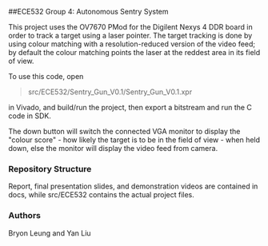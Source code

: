 ##ECE532 Group 4: Autonomous Sentry System

This project uses the OV7670 PMod for the Digilent Nexys 4 DDR board in order to track a target using a laser pointer. The target tracking is done by using colour matching with a resolution-reduced version of the video feed; by default the colour matching points the laser at the reddest area in its field of view.

To use this code, open 
> src/ECE532/Sentry_Gun_V0.1/Sentry_Gun_V0.1.xpr 

in Vivado, and build/run the project, then export a bitstream and run the C code in SDK.

The down button will switch the connected VGA monitor to display the "colour score" - how likely the target is to be in the field of view - when held down, else the monitor will display the video feed from camera.

### Repository Structure

Report, final presentation slides, and demonstration videos are contained in docs,
while src/ECE532 contains the actual project files.

### Authors

Bryon Leung and Yan Liu

